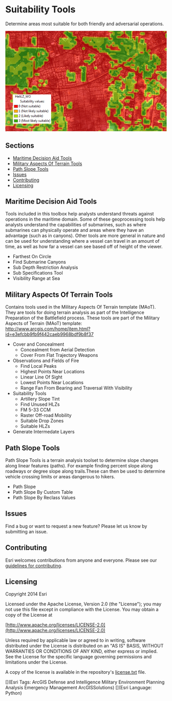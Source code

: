 # Suitability Tools

Determine areas most suitable for both friendly and adversarial operations.

![Image of repository-template](suitability_screenshot.png)

## Sections

* [Maritime Decision Aid Tools](#maritime_decision_aid_tools)
* [Military Aspects Of Terrain Tools](#military-aspects-of-terrain-tools)
* [Path Slope Tools](#path-slope-tools)
* [Issues](#issues)
* [Contributing](#contributing)
* [Licensing](#licensing)

## Maritime Decision Aid Tools

Tools included in this toolbox help analysts understand threats against operations in the maritime domain. Some of these geoprocessing tools help analysts understand the capabilities of submarines, such as where submarines can physically operate and areas where they have an advantage (such as in canyons). Other tools are more general in nature and can be used for understanding where a vessel can travel in an amount of time, as well as how far a vessel can see based off of height of the viewer.

* Farthest On Circle
* Find Submarine Canyons
* Sub Depth Restriction Analysis
* Sub Specifications Tool
* Visibility Range at Sea

## Military Aspects Of Terrain Tools

Contains tools used in the Military Aspects Of Terrain template (MAoT). They are tools for doing terrain analysis as part of the Intelligence Preparation of the Battlefield process.
These tools are part of the Military Aspects of Terrain (MAoT) template: http://www.arcgis.com/home/item.html?id=e3efcbb9fb9f442caeb9968bdf9b8f37

* Cover and Concealment
  * Concealment from Aerial Detection
  * Cover From Flat Trajectory Weapons
* Observations and Fields of Fire
  * Find Local Peaks
  * Highest Points Near Locations
  * Linear Line Of Sight
  * Lowest Points Near Locations
  * Range Fan From Bearing and Traversal With Visibility
* Suitability Tools
  * Artillery Slope Tint
  * Find Unused HLZs
  * FM 5-33 CCM
  * Raster Off-road Mobility
  * Suitable Drop Zones
  * Suitable HLZs
* Generate Intermedate Layers

## Path Slope Tools

Path Slope Tools is a terrain analysis toolset to determine slope changes along linear features (paths). For example finding percent slope along roadways or degree slope along trails.These can then be used to determine vehicle crossing limits or areas dangerous to hikers.

* Path Slope
* Path Slope By Custom Table
* Path Slope By Reclass Values

## Issues

Find a bug or want to request a new feature?  Please let us know by submitting an issue.

## Contributing

Esri welcomes contributions from anyone and everyone. Please see our [guidelines for contributing](https://github.com/esri/contributing).

## Licensing

Copyright 2014 Esri

Licensed under the Apache License, Version 2.0 (the "License");
you may not use this file except in compliance with the License.
You may obtain a copy of the License at

   [http://www.apache.org/licenses/LICENSE-2.0](http://www.apache.org/licenses/LICENSE-2.0)

Unless required by applicable law or agreed to in writing, software
distributed under the License is distributed on an "AS IS" BASIS,
WITHOUT WARRANTIES OR CONDITIONS OF ANY KIND, either express or implied.
See the License for the specific language governing permissions and
limitations under the License.

A copy of the license is available in the repository's
[license.txt](license.txt) file.

[](Esri Tags: ArcGIS Defense and Intelligence Military Environment Planning Analysis Emergency Management ArcGISSolutions)
[](Esri Language: Python)

